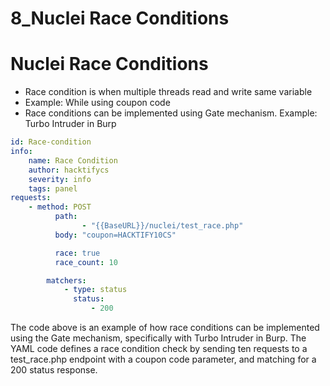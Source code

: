 # 8_Nuclei Race Conditions

# Nuclei Race Conditions

- Race condition is when multiple threads read and write same variable
- Example: While using coupon code
- Race conditions can be implemented using Gate mechanism. Example: Turbo Intruder in Burp

```yaml
id: Race-condition
info:
	name: Race Condition
	author: hacktifycs
	severity: info
	tags: panel
requests:
	- method: POST
		  path: 
				- "{{BaseURL}}/nuclei/test_race.php"
		  body: "coupon=HACKTIFY10CS"

		  race: true
		  race_count: 10

	    matchers:
		    - type: status
		      status:
			      - 200
```

The code above is an example of how race conditions can be implemented using the Gate mechanism, specifically with Turbo Intruder in Burp. The YAML code defines a race condition check by sending ten requests to a test_race.php endpoint with a coupon code parameter, and matching for a 200 status response.